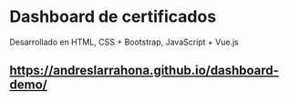 # Dashboard de certificados
Desarrollado en HTML, CSS + Bootstrap, JavaScript + Vue.js
## https://andreslarrahona.github.io/dashboard-demo/
